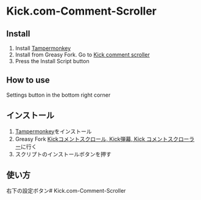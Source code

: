 # Kick.com-Comment-Scroller

## Install 
1. Install [Tampermonkey](https://www.tampermonkey.net) 
2. Install from Greasy Fork. Go to [Kick comment scroller](https://greasyfork.org/ja/scripts/529158-kick%E3%82%B3%E3%83%A1%E3%83%B3%E3%83%88%E3%82%B9%E3%82%AF%E3%83%AD%E3%83%BC%E3%83%AB-kick%E5%BC%BE%E5%B9%95-kick-comment-scroller)
3. Press the Install Script button 
## How to use 
Settings button in the bottom right corner

## インストール
1. [Tampermonkey](https://www.tampermonkey.net)をインストール
2. Greasy Fork [Kickコメントスクロール, Kick弾幕, Kick コメントスクローラー](https://greasyfork.org/ja/scripts/529158-kick%E3%82%B3%E3%83%A1%E3%83%B3%E3%83%88%E3%82%B9%E3%82%AF%E3%83%AD%E3%83%BC%E3%83%AB-kick%E5%BC%BE%E5%B9%95-kick-comment-scroller)に行く
3. スクリプトのインストールボタンを押す
## 使い方
右下の設定ボタン# Kick.com-Comment-Scroller
